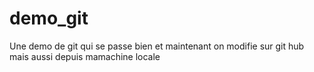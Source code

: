# demo_git
Une demo de git qui se passe bien
et maintenant on modifie sur git hub
mais aussi depuis mamachine locale
